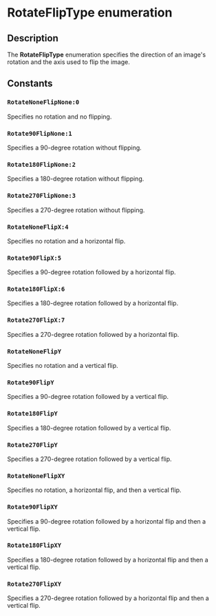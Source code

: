 # RotateFlipType enumeration

## Description

The **RotateFlipType** enumeration specifies the direction of an image's rotation and the axis used to flip the image.

## Constants

### `RotateNoneFlipNone:0`

Specifies no rotation and no flipping.

### `Rotate90FlipNone:1`

Specifies a 90-degree rotation without flipping.

### `Rotate180FlipNone:2`

Specifies a 180-degree rotation without flipping.

### `Rotate270FlipNone:3`

Specifies a 270-degree rotation without flipping.

### `RotateNoneFlipX:4`

Specifies no rotation and a horizontal flip.

### `Rotate90FlipX:5`

Specifies a 90-degree rotation followed by a horizontal flip.

### `Rotate180FlipX:6`

Specifies a 180-degree rotation followed by a horizontal flip.

### `Rotate270FlipX:7`

Specifies a 270-degree rotation followed by a horizontal flip.

### `RotateNoneFlipY`

Specifies no rotation and a vertical flip.

### `Rotate90FlipY`

Specifies a 90-degree rotation followed by a vertical flip.

### `Rotate180FlipY`

Specifies a 180-degree rotation followed by a vertical flip.

### `Rotate270FlipY`

Specifies a 270-degree rotation followed by a vertical flip.

### `RotateNoneFlipXY`

Specifies no rotation, a horizontal flip, and then a vertical flip.

### `Rotate90FlipXY`

Specifies a 90-degree rotation followed by a horizontal flip and then a vertical flip.

### `Rotate180FlipXY`

Specifies a 180-degree rotation followed by a horizontal flip and then a vertical flip.

### `Rotate270FlipXY`

Specifies a 270-degree rotation followed by a horizontal flip and then a vertical flip.